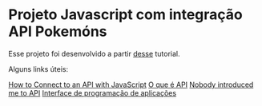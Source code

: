 # Projeto Javascript com integração API Pokemóns

Esse projeto foi desenvolvido a partir [desse](https://crisgon.github.io/posts/Consumindo-uma-API-de-pokemon-com-Javascript/) tutorial.

Alguns links úteis:

[How to Connect to an API with JavaScript](https://www.taniarascia.com/how-to-connect-to-an-api-with-javascript/)
[O que é API](https://canaltech.com.br/software/o-que-e-api/)
[Nobody introduced me to API](https://www.robinwieruch.de/what-is-an-api-javascript/)
[Interface de programação de aplicações](https://pt.wikipedia.org/wiki/Interface_de_programa%C3%A7%C3%A3o_de_aplica%C3%A7%C3%B5es)
